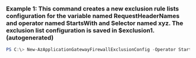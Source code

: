 ### Example 1: This command creates a new exclusion rule lists configuration for the variable named RequestHeaderNames and operator named StartsWith and Selector named xyz. The exclusion list configuration is saved in $exclusion1. (autogenerated)
```powershell
PS C:\> New-AzApplicationGatewayFirewallExclusionConfig -Operator StartsWith -Selector xyz -Variable RequestHeaderNames
```

